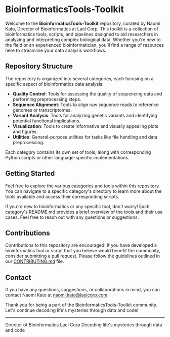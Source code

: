 # BioinformaticsTools-Toolkit

Welcome to the **BioinformaticsTools-Toolkit** repository, curated by Naomi Kato, Director of Bioinformatics at Lael Corp. This toolkit is a collection of bioinformatics tools, scripts, and pipelines designed to aid researchers in analyzing and interpreting complex biological data. Whether you're new to the field or an experienced bioinformatician, you'll find a range of resources here to streamline your data analysis workflows.

## Repository Structure

The repository is organized into several categories, each focusing on a specific aspect of bioinformatics data analysis:

- **Quality Control**: Tools for assessing the quality of sequencing data and performing preprocessing steps.
- **Sequence Alignment**: Tools to align raw sequence reads to reference genomes or transcriptomes.
- **Variant Analysis**: Tools for analyzing genetic variants and identifying potential functional implications.
- **Visualization**: Tools to create informative and visually appealing plots and figures.
- **Utilities**: General-purpose utilities for tasks like file handling and data preprocessing.

Each category contains its own set of tools, along with corresponding Python scripts or other language-specific implementations.

## Getting Started

Feel free to explore the various categories and tools within this repository. You can navigate to a specific category's directory to learn more about the tools available and access their corresponding scripts.

If you're new to bioinformatics or any specific tool, don't worry! Each category's README.md provides a brief overview of the tools and their use cases. Feel free to reach out with any questions or suggestions.

## Contributions

Contributions to this repository are encouraged! If you have developed a bioinformatics tool or script that you believe would benefit the community, consider submitting a pull request. Please follow the guidelines outlined in our [CONTRIBUTING.md](CONTRIBUTING.md) file.

## Contact

If you have any questions, suggestions, or collaborations in mind, you can contact Naomi Kato at [naomi.kato@laelcorp.com](mailto:naomi.kato@laelcorp.com).

Thank you for being a part of the BioinformaticsTools-Toolkit community. Let's continue decoding life's mysteries through data and code!

---
Director of Bioinformatics
Lael Corp
Decoding life's mysteries through data and code
